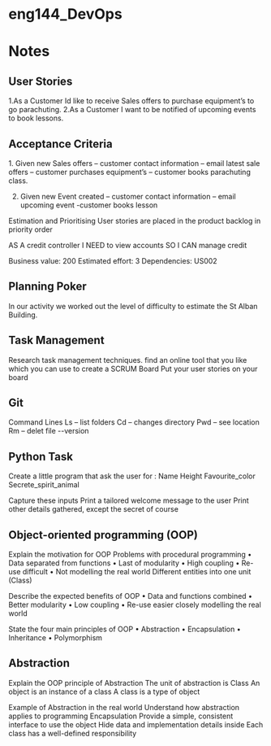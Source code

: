 # eng144_DevOps

<h1> Notes </h1>

<h2> User Stories </h2>
1.As a Customer Id like to receive Sales offers to purchase equipment’s to go parachuting.
2.As a Customer I want to be notified of upcoming events to book lessons.

<h2>Acceptance Criteria</h2> 
1. Given new Sales offers 
 – customer contact information
 – email latest sale offers 
 – customer purchases equipment’s
 – customer books parachuting class.

2. Given new Event created
 – customer contact information
 – email upcoming event
 -customer books lesson 

Estimation and Prioritising 
User stories are placed in the product backlog in priority order 

AS A 		credit controller
I NEED 		to view accounts
SO I CAN 	manage credit 

Business value:		200
Estimated effort:	3
Dependencies:		US002

<h2> Planning Poker </h2> 
In our activity we worked out the level of difficulty to estimate the St Alban Building.


<h2> Task Management </h2>
Research task management techniques. find an online tool that you like which you can use to create a SCRUM Board
Put your user stories on your board


<h2> Git </h2> 
Command Lines
Ls – list folders
Cd – changes directory 
Pwd – see location
Rm – delet file
--version 

<h2> Python Task </h2>
Create a little program that ask the user for :
Name 
Height
Favourite_color
Secrete_spirit_animal

Capture these inputs
Print a tailored welcome message to the user
Print other details gathered, except the secret of course






<h2> Object-oriented programming (OOP) </h2>
Explain the motivation for OOP
Problems with procedural programming
•	Data separated from functions
•	Last of modularity
•	High coupling
•	Re-use difficult
•	Not modelling the real world
Different entities into one unit (Class) 

Describe the expected benefits of OOP
•	Data and functions combined
•	Better modularity
•	Low coupling
•	Re-use easier closely modelling the real world

State the four main principles of OOP
•	Abstraction
•	Encapsulation
•	Inheritance
•	Polymorphism


<h2>Abstraction</h2>
Explain the OOP principle of Abstraction
The unit of abstraction is Class
  An object is an instance of a class
A class is a type of object


Example of Abstraction in the real world
Understand how abstraction applies to programming
Encapsulation
Provide a simple, consistent interface to use the object
Hide data and implementation details inside
Each class has a well-defined responsibility 
